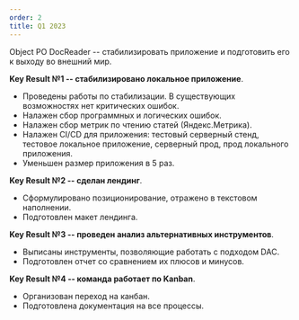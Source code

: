 ```yaml
---
order: 2
title: Q1 2023
---
```


Object PO DocReader -- стабилизировать приложение и подготовить его к выходу во внешний мир.

**Key Result №1 -- стабилизировано локальное приложение**.

-  Проведены работы по стабилизации. В существующих возможностях нет критических ошибок.
-  Налажен сбор программных и логических ошибок.
-  Налажен сбор метрик по чтению статей (Яндекс.Метрика).
-  Налажен CI/CD для приложения: тестовый серверный стенд, тестовое локальное приложение, серверный прод, прод локального приложения.
-  Уменьшен размер приложения в 5 раз.

**Key Result №2 -- сделан лендинг**.

-  Сформулировано позиционирование, отражено в текстовом наполнении.
-  Подготовлен макет лендинга.

**Key Result №3 -- проведен анализ альтернативных инструментов**.

-  Выписаны инструменты, позволяющие работать с подходом DAC.
-  Подготовлен отчет со сравнением их плюсов и минусов.

**Key Result №4 -- команда работает по Kanban**.

-  Организован переход на канбан.
-  Подготовлена документация на все процессы.
